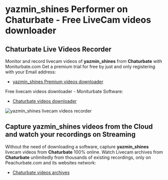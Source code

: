 # yazmin_shines Performer on Chaturbate - Free LiveCam videos downloader

## Chaturbate Live Videos Recorder

Monitor and record livecam videos of **yazmin_shines** from **Chaturbate** with Moniturbate.com
Get a premium trial for free by just and only registering with your Email address:
* [yazmin_shines Premium videos downloader](https://moniturbate.com/request-demo-licence-key.html)

Free livecam videos downloader - Moniturbate Software:
* [Chaturbate videos downloader](https://moniturbate.com/moniturbate-download-software.html)

![yazmin_shines livecam videos recorder](https://peachurnet.com/templates/moniturbate-software.png)


## Capture yazmin_shines videos from the Cloud and watch your recordings on Streaming

Without the need of downloading a software, capture **yazmin_shines** livecam videos from **Chaturbate** 100% online.
Watch Livecam archives from **Chaturbate** unlimitedly from thousands of existing recordings, only on Peachurbate.com and its websites network:
* [Chaturbate videos archives](https://peachurnet.com/)